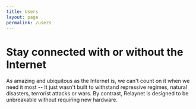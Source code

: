 ```yaml
---
title: Users
layout: page
permalink: /users
---
```


# Stay connected with or without the Internet

As amazing and ubiquitous as the Internet is, we can't count on it when we need it most -- It just wasn't built to withstand repressive regimes, natural disasters, terrorist attacks or wars. By contrast, Relaynet is designed to be unbreakable without requiring new hardware.
